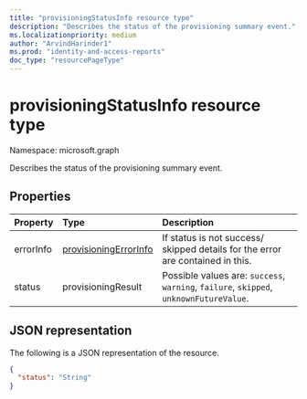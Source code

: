 ```yaml
---
title: "provisioningStatusInfo resource type"
description: "Describes the status of the provisioning summary event."
ms.localizationpriority: medium
author: "ArvindHarinder1"
ms.prod: "identity-and-access-reports"
doc_type: "resourcePageType"
---
```


# provisioningStatusInfo resource type

Namespace: microsoft.graph


Describes the status of the provisioning summary event. 

## Properties

| Property     | Type        | Description |
|:-------------|:------------|:------------|
|errorInfo|[provisioningErrorInfo](provisioningErrorInfo.md)| If status is not success/ skipped details for the error are contained in this.|
|status|provisioningResult| Possible values are: `success`, `warning`, `failure`, `skipped`, `unknownFutureValue`.|

## JSON representation

The following is a JSON representation of the resource.

<!-- {
  "blockType": "resource",
  "optionalProperties": [

  ],
  "@odata.type": "microsoft.graph.provisioningStatusInfo",
  "baseType": null
}-->

```json
{
  "status": "String"
}
```

<!-- uuid: 16cd6b66-4b1a-43a1-adaf-3a886856ed98
2019-02-04 14:57:30 UTC -->
<!-- {
  "type": "#page.annotation",
  "description": "provisioningStatusInfo resource",
  "keywords": "",
  "section": "documentation",
  "tocPath": ""
}-->


